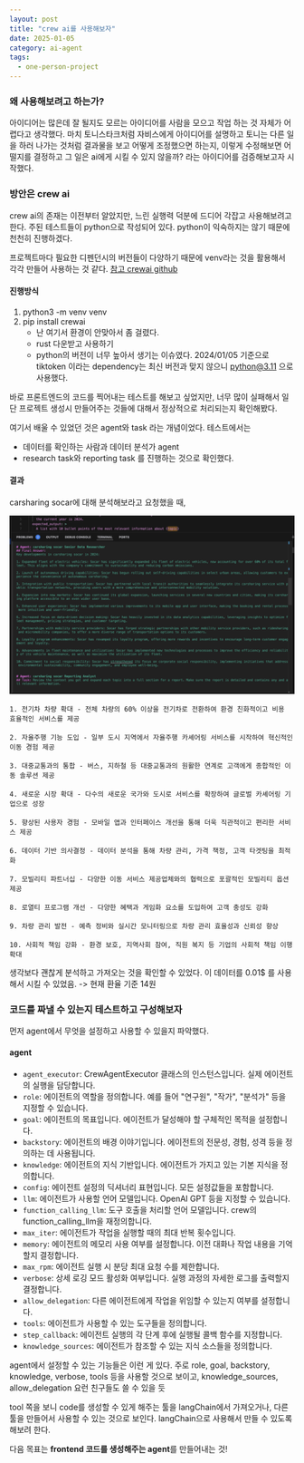 ```yaml
---
layout: post
title: "crew ai를 사용해보자"
date: 2025-01-05
category: ai-agent
tags:
  - one-person-project
---
```


### 왜 사용해보려고 하는가?
아이디어는 많은데 잘 될지도 모르는 아이디어를 사람을 모으고 작업 하는 것 자체가 어렵다고 생각했다. 마치 토니스타크처럼 자비스에게 아이디어를 설명하고 토니는 다른 일을 하러 나가는 것처럼 결과물을 보고 어떻게 조정했으면 하는지, 이렇게 수정해보면 어떨지를 결정하고 그 일은 ai에게 시킬 수 있지 않을까? 라는 아이디어를 검증해보고자 시작했다.
### 방안은 crew ai
crew ai의 존재는 이전부터 알았지만, 느린 실행력 덕분에 드디어 각잡고 사용해보려고 한다.
주된 테스트들이 python으로 작성되어 있다. python이 익숙하지는 않기 때문에 천천히 진행하겠다.

프로젝트마다 필요한 디펜던시의 버전들이 다양하기 때문에 venv라는 것을 활용해서 각각 만들어 사용하는 것 같다.
[참고 crewai github](https://github.com/crewAIInc/crewAI)
#### 진행방식
1. python3 -m venv venv
2. pip install crewai
	- 난 여기서 환경이 안맞아서 좀 걸렸다.
	- rust 다운받고 사용하기
	- python의 버전이 너무 높아서 생기는 이슈였다. 2024/01/05 기준으로 tiktoken 이라는 dependency는 최신 버전과 맞지 않으니 python@3.11 으로 사용했다.

바로 프론트엔드의 코드를 찍어내는 테스트를 해보고 싶었지만, 너무 많이 실패해서 일단 프로젝트 생성시 만들어주는 것들에 대해서 정상적으로 처리되는지 확인해봤다.

여기서 배울 수 있었던 것은 agent와 task 라는 개념이었다.
테스트에서는 
- 데이터를 확인하는 사람과 데이터 분석가 agent
- research task와 reporting task
를 진행하는 것으로 확인했다.
#### 결과
carsharing socar에 대해 분석해보라고 요청했을 때,

![결과 이미지](/assets/result-crew-ai-test.png)

```
1. 전기차 차량 확대 - 전체 차량의 60% 이상을 전기차로 전환하여 환경 친화적이고 비용 효율적인 서비스를 제공

2. 자율주행 기능 도입 - 일부 도시 지역에서 자율주행 카셰어링 서비스를 시작하여 혁신적인 이동 경험 제공

3. 대중교통과의 통합 - 버스, 지하철 등 대중교통과의 원활한 연계로 고객에게 종합적인 이동 솔루션 제공

4. 새로운 시장 확대 - 다수의 새로운 국가와 도시로 서비스를 확장하여 글로벌 카셰어링 기업으로 성장

5. 향상된 사용자 경험 - 모바일 앱과 인터페이스 개선을 통해 더욱 직관적이고 편리한 서비스 제공

6. 데이터 기반 의사결정 - 데이터 분석을 통해 차량 관리, 가격 책정, 고객 타겟팅을 최적화

7. 모빌리티 파트너십 - 다양한 이동 서비스 제공업체와의 협력으로 포괄적인 모빌리티 옵션 제공

8. 로열티 프로그램 개선 - 다양한 혜택과 게임화 요소를 도입하여 고객 충성도 강화

9. 차량 관리 발전 - 예측 정비와 실시간 모니터링으로 차량 관리 효율성과 신뢰성 향상

10. 사회적 책임 강화 - 환경 보호, 지역사회 참여, 직원 복지 등 기업의 사회적 책임 이행 확대
```
생각보다 괜찮게 분석하고 가져오는 것을 확인할 수 있었다.
이 데이터를 0.01$ 를 사용해서 시킬 수 있었음. -> 현재 환율 기준 14원

### 코드를 짜낼 수 있는지 테스트하고 구성해보자
먼저 agent에서 무엇을 설정하고 사용할 수 있을지 파악했다.
#### agent
- `agent_executor`: CrewAgentExecutor 클래스의 인스턴스입니다. 실제 에이전트의 실행을 담당합니다.
- `role`: 에이전트의 역할을 정의합니다. 예를 들어 "연구원", "작가", "분석가" 등을 지정할 수 있습니다.
- `goal`: 에이전트의 목표입니다. 에이전트가 달성해야 할 구체적인 목적을 설정합니다.
- `backstory`: 에이전트의 배경 이야기입니다. 에이전트의 전문성, 경험, 성격 등을 정의하는 데 사용됩니다.
- `knowledge`: 에이전트의 지식 기반입니다. 에이전트가 가지고 있는 기본 지식을 정의합니다.
- `config`: 에이전트 설정의 딕셔너리 표현입니다. 모든 설정값들을 포함합니다.
- `llm`: 에이전트가 사용할 언어 모델입니다. OpenAI GPT 등을 지정할 수 있습니다.
- `function_calling_llm`: 도구 호출을 처리할 언어 모델입니다. crew의 function_calling_llm을 재정의합니다.
- `max_iter`: 에이전트가 작업을 실행할 때의 최대 반복 횟수입니다.
- `memory`: 에이전트의 메모리 사용 여부를 설정합니다. 이전 대화나 작업 내용을 기억할지 결정합니다.
- `max_rpm`: 에이전트 실행 시 분당 최대 요청 수를 제한합니다.
- `verbose`: 상세 로깅 모드 활성화 여부입니다. 실행 과정의 자세한 로그를 출력할지 결정합니다.
- `allow_delegation`: 다른 에이전트에게 작업을 위임할 수 있는지 여부를 설정합니다.
- `tools`: 에이전트가 사용할 수 있는 도구들을 정의합니다.
- `step_callback`: 에이전트 실행의 각 단계 후에 실행될 콜백 함수를 지정합니다.
- `knowledge_sources`: 에이전트가 참조할 수 있는 지식 소스들을 정의합니다.

agent에서 설정할 수 있는 기능들은 이런 게 있다.
주로 role, goal, backstory, knowledge, verbose, tools 등을 사용할 것으로 보이고,
knowledge_sources, allow_delegation 요런 친구들도 쓸 수 있을 듯

tool 쪽을 보니 code를 생성할 수 있게 해주는 툴을 langChain에서 가져오거나, 다른 툴을 만들어서 사용할 수 있는 것으로 보인다. langChain으로 사용해서 만들 수 있도록 해보려 한다.

다음 목표는 **frontend 코드를 생성해주는 agent**를 만들어내는 것!